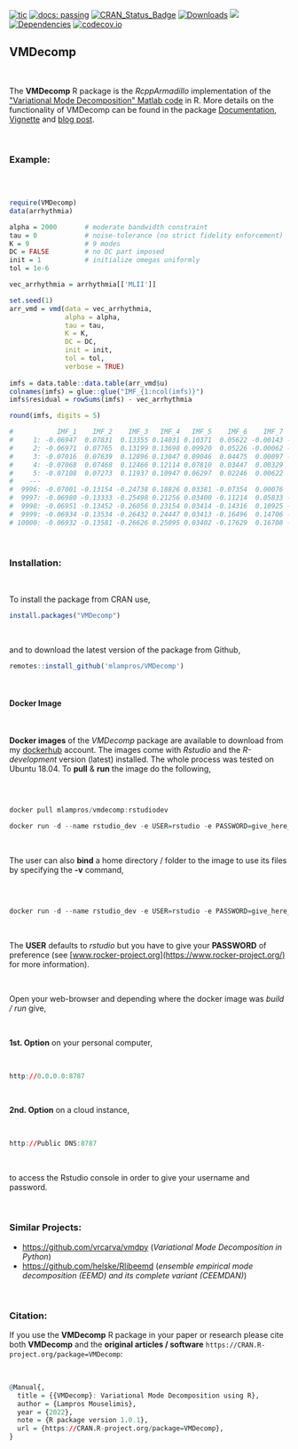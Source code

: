 
[![tic](https://github.com/mlampros/VMDecomp/workflows/tic/badge.svg?branch=master)](https://github.com/mlampros/VMDecomp/actions)
[![docs: passing](https://img.shields.io/badge/docs-passing-success.svg)](https://mlampros.github.io/VMDecomp/reference/index.html)
[![CRAN_Status_Badge](http://www.r-pkg.org/badges/version/VMDecomp)](http://cran.r-project.org/package=VMDecomp)
[![Downloads](http://cranlogs.r-pkg.org/badges/grand-total/VMDecomp?color=blue)](http://www.r-pkg.org/pkg/VMDecomp)
[![](https://img.shields.io/docker/automated/mlampros/vmdecomp.svg)](https://hub.docker.com/r/mlampros/vmdecomp)
[![Dependencies](https://tinyverse.netlify.com/badge/VMDecomp)](https://cran.r-project.org/package=VMDecomp)
[![codecov.io](https://codecov.io/github/mlampros/VMDecomp/coverage.svg?branch=master)](https://codecov.io/github/mlampros/VMDecomp?branch=master)


## VMDecomp

<br>

The **VMDecomp** R package is the *RcppArmadillo* implementation of the ["Variational Mode Decomposition" Matlab code](https://math.montana.edu/dzosso/code/) in R. More details on the functionality of VMDecomp can be found in the package [Documentation](https://mlampros.github.io/VMDecomp/reference/index.html), [Vignette](https://mlampros.github.io/VMDecomp/articles/variatonal_mode_decomposition.html) and [blog post](http://mlampros.github.io/2022/06/11/variatonal_mode_decomposition/).

<br>

### Example:

<br>

```R

require(VMDecomp)
data(arrhythmia)

alpha = 2000       # moderate bandwidth constraint
tau = 0            # noise-tolerance (no strict fidelity enforcement)
K = 9              # 9 modes
DC = FALSE         # no DC part imposed
init = 1           # initialize omegas uniformly
tol = 1e-6

vec_arrhythmia = arrhythmia[['MLII']]

set.seed(1)
arr_vmd = vmd(data = vec_arrhythmia, 
              alpha = alpha,
              tau = tau, 
              K = K, 
              DC = DC,
              init = init, 
              tol = tol,
              verbose = TRUE)
              
imfs = data.table::data.table(arr_vmd$u)
colnames(imfs) = glue::glue("IMF_{1:ncol(imfs)}")
imfs$residual = rowSums(imfs) - vec_arrhythmia

round(imfs, digits = 5)

#           IMF_1    IMF_2    IMF_3   IMF_4   IMF_5    IMF_6    IMF_7    IMF_8    IMF_9 residual
#     1: -0.06947  0.07831  0.13355 0.14031 0.10371  0.05622 -0.00143 -0.09686 -0.00629 -0.01194
#     2: -0.06971  0.07765  0.13199 0.13698 0.09920  0.05226 -0.00062 -0.07683 -0.01055 -0.00963
#     3: -0.07016  0.07639  0.12896 0.13047 0.09046  0.04475  0.00097 -0.04075 -0.01487 -0.00377
#     4: -0.07068  0.07468  0.12466 0.12114 0.07810  0.03447  0.00329  0.00427 -0.01331  0.00662
#     5: -0.07108  0.07273  0.11937 0.10947 0.06297  0.02246  0.00622  0.04929 -0.00211  0.01932
#    ---                                                                                        
#  9996: -0.07001 -0.13154 -0.24738 0.18826 0.03381 -0.07354  0.00076  0.03773  0.01426  0.01234
#  9997: -0.06980 -0.13333 -0.25498 0.21256 0.03400 -0.11214  0.05833 -0.00481  0.01450  0.00432
#  9998: -0.06951 -0.13452 -0.26056 0.23154 0.03414 -0.14316  0.10925 -0.04580  0.00791 -0.00570
#  9999: -0.06934 -0.13534 -0.26432 0.24447 0.03413 -0.16496  0.14706 -0.07813 -0.00137 -0.00780
# 10000: -0.06932 -0.13581 -0.26626 0.25095 0.03402 -0.17629  0.16708 -0.09601 -0.00797  0.00040

```

<br>

### Installation:

<br>

To install the package from CRAN use, 

```R
install.packages("VMDecomp")

```
<br>

and to download the latest version of the package from Github,

```R
remotes::install_github('mlampros/VMDecomp')

```

<br>

#### **Docker Image**

<br>

**Docker images** of the *VMDecomp* package are available to download from my [dockerhub](https://hub.docker.com/r/mlampros/vmdecomp) account. The images come with *Rstudio* and the *R-development* version (latest) installed. The whole process was tested on Ubuntu 18.04. To **pull** & **run** the image do the following,

<br>

```R

docker pull mlampros/vmdecomp:rstudiodev

docker run -d --name rstudio_dev -e USER=rstudio -e PASSWORD=give_here_your_password --rm -p 8787:8787 mlampros/vmdecomp:rstudiodev

```

<br>

The user can also **bind** a home directory / folder to the image to use its files by specifying the **-v** command,

<br>

```R

docker run -d --name rstudio_dev -e USER=rstudio -e PASSWORD=give_here_your_password --rm -p 8787:8787 -v /home/YOUR_DIR:/home/rstudio/YOUR_DIR mlampros/vmdecomp:rstudiodev


```

<br>

The **USER** defaults to *rstudio* but you have to give your **PASSWORD** of preference (see [www.rocker-project.org](https://www.rocker-project.org/) for more information).

<br>

Open your web-browser and depending where the docker image was *build / run* give, 

<br>

**1st. Option** on your personal computer,

<br>

```R
http://0.0.0.0:8787 

```

<br>

**2nd. Option** on a cloud instance, 

<br>

```R
http://Public DNS:8787

```

<br>

to access the Rstudio console in order to give your username and password.

<br>

### **Similar Projects:**

* https://github.com/vrcarva/vmdpy   (*Variational Mode Decomposition in Python*)
* https://github.com/helske/Rlibeemd  (*ensemble empirical mode decomposition (EEMD) and its complete variant (CEEMDAN)*) 

<br>

### **Citation:**

If you use the **VMDecomp** R package in your paper or research please cite both **VMDecomp** and the **original articles / software** `https://CRAN.R-project.org/package=VMDecomp`:

<br>

```R
@Manual{,
  title = {{VMDecomp}: Variational Mode Decomposition using R},
  author = {Lampros Mouselimis},
  year = {2022},
  note = {R package version 1.0.1},
  url = {https://CRAN.R-project.org/package=VMDecomp},
}
```

<br>
